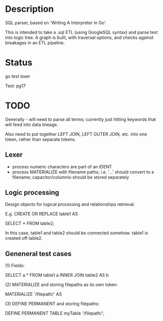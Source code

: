 # Description

SQL parser, based on 'Writing A Interpreter in Go'.

This is intended to take a .sql ETL (using GoogleSQL syntax) and parse text into
logic tree. A graph is built, with traversal options, and checks against
breakages in an ETL pipeline.

# Status

go test lexer

Test: pg17


# TODO

Generally - will need to parse all terms; currently just hitting keywords that
will feed into data lineage.

Also need to put together LEFT JOIN, LEFT OUTER JOIN, etc. into one token,
rather than separate tokens.

## Lexer
- process numeric characters are part of an IDENT
- process MATERIALIZE with filename paths; i.e. '...' should convert to a
  filename; capacitor/columnio should be stored separately

## Logic processing
Design objects for logical processing and relationships retrieval.

E.g.
CREATE OR REPLACE table1 AS

SELECT * FROM table2;

In this case, table1 and table2 should be connected somehow. table1 is created
off table2.

## Geneneral test cases

(1) Fields:

SELECT a.\*
FROM table1 a
INNER JOIN table2 AS b

(2) MATERIALIZE and storing filepaths as its own token:

MATERIALIZE '/filepath/' AS

(3) DEFINE PERMANENT and storing filepaths:

DEFINE PERMANENT TABLE myTable '/filepath/';
